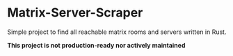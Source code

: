 # Matrix-Server-Scraper
Simple project to find all reachable matrix rooms and servers written in Rust.

**This project is not production-ready nor actively maintained**
